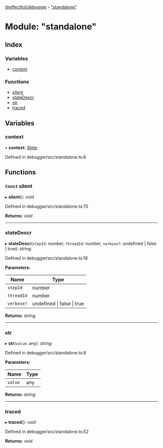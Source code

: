 [@effectful/debugger](../README.md) › ["standalone"](_standalone_.md)

# Module: "standalone"

## Index

### Variables

* [context](_standalone_.md#context)

### Functions

* [silent](_standalone_.md#const-silent)
* [stateDescr](_standalone_.md#statedescr)
* [str](_standalone_.md#str)
* [traced](_standalone_.md#traced)

## Variables

###  context

• **context**: *[State](../interfaces/_state_.state.md)*

Defined in debugger/src/standalone.ts:6

## Functions

### `Const` silent

▸ **silent**(): *void*

Defined in debugger/src/standalone.ts:75

**Returns:** *void*

___

###  stateDescr

▸ **stateDescr**(`stepId`: number, `threadId`: number, `verbose?`: undefined | false | true): *string*

Defined in debugger/src/standalone.ts:16

**Parameters:**

Name | Type |
------ | ------ |
`stepId` | number |
`threadId` | number |
`verbose?` | undefined &#124; false &#124; true |

**Returns:** *string*

___

###  str

▸ **str**(`value`: any): *string*

Defined in debugger/src/standalone.ts:8

**Parameters:**

Name | Type |
------ | ------ |
`value` | any |

**Returns:** *string*

___

###  traced

▸ **traced**(): *void*

Defined in debugger/src/standalone.ts:52

**Returns:** *void*
